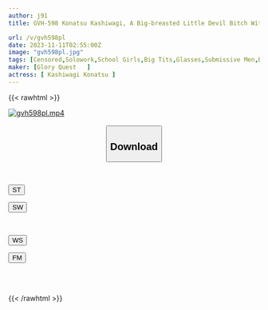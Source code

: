 ```yaml
---
author: j91
title: GVH-598 Konatsu Kashiwagi, A Big-breasted Little Devil Bitch With Plain Glasses Who Plays With The Submissive Guy In Her Class As Her Daily Sex Slave After School.

url: /v/gvh598pl
date: 2023-11-11T02:55:00Z
image: "gvh598pl.jpg"
tags: [Censored,Solowork,School Girls,Big Tits,Glasses,Submissive Men,Bitch	 ]
maker: [Glory Quest   ]
actress: [ Kashiwagi Konatsu ]
---
```



{{< rawhtml >}}

<div class="video" data-videoid="6q9vvdmrW7Tpdz">
    <a href="javascript:;">
        <img src="https://my.j91.asia/v/gvh598pl/gvh598pl.jpg" width="WIDTH" height="HEIGHT" alt="gvh598pl.mp4" loading="lazy">
    </a>
</div>

<script type="text/javascript" src="https://j91.asia/asset/on-demand-st.js"></script>

<br>
  <link rel="stylesheet" href="https://j91.asia/asset/bs5.css">
  
  <center>
  <button class="btn btn-primary" type="button" data-bs-toggle="collapse" data-bs-target=".multi-collapse" aria-expanded="false" aria-controls="multiCollapseExample1 multiCollapseExample2"><h2>Download</h2></button></center>
</p>
<div class="row">
  <div class="col">
    <div class="collapse multi-collapse" id="multiCollapseExample1">
      <div class="card card-body">
	      	      <br>
<div class="buttons">  
<p><a href="https://streamtape.to/v/6q9vvdmrW7Tpdz" target="_blank"><button class="btn-hover color-3"><i class="fa fa-download"></i> ST</button></a></p>
<p><a href="https://sfastwish.com/7ule6nnycitf" target="_blank"><button class="btn-hover color-2"><i class="fa fa-download"></i> SW</button></a></p></div>
    </div>
  </div>
</div>
  <div class="col">
    <div class="collapse multi-collapse" id="multiCollapseExample2">
      <div class="card card-body">
	      <br>
<div class="buttons">
<p><a href="javascript:;" target="_blank"><button class="btn-hover color-9"><i class="fa fa-download"></i> WS</button></a></p>
<p><a href="javascript:;" target="_blank"><button class="btn-hover color-8"><i class="fa fa-download"></i> FM</button></a></p></div>
<br><br>
      </div>
    </div>
  </div>
</div>

{{< /rawhtml >}}
